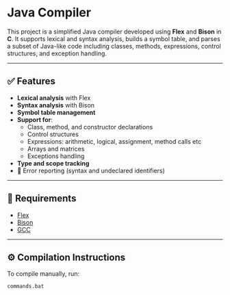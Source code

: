 # Java Compiler

This project is a simplified Java compiler developed using **Flex** and **Bison** in **C**. It supports lexical and syntax analysis, builds a symbol table, and parses a subset of Java-like code including classes, methods, expressions, control structures, and exception handling.

---

## ✅ Features

- **Lexical analysis** with Flex  
- **Syntax analysis** with Bison  
- **Symbol table management**  
- **Support for**:
  - Class, method, and constructor declarations  
  - Control structures
  - Expressions: arithmetic, logical, assignment, method calls etc
  - Arrays and matrices  
  - Exceptions handling  
- **Type and scope tracking**  
- 🧪 Error reporting (syntax and undeclared identifiers)

---

## 🧰 Requirements

- [Flex](https://github.com/westes/flex)  
- [Bison](https://www.gnu.org/software/bison/)  
- [GCC](https://gcc.gnu.org/)

---

## ⚙️ Compilation Instructions

To compile manually, run: 
```bash
commands.bat

